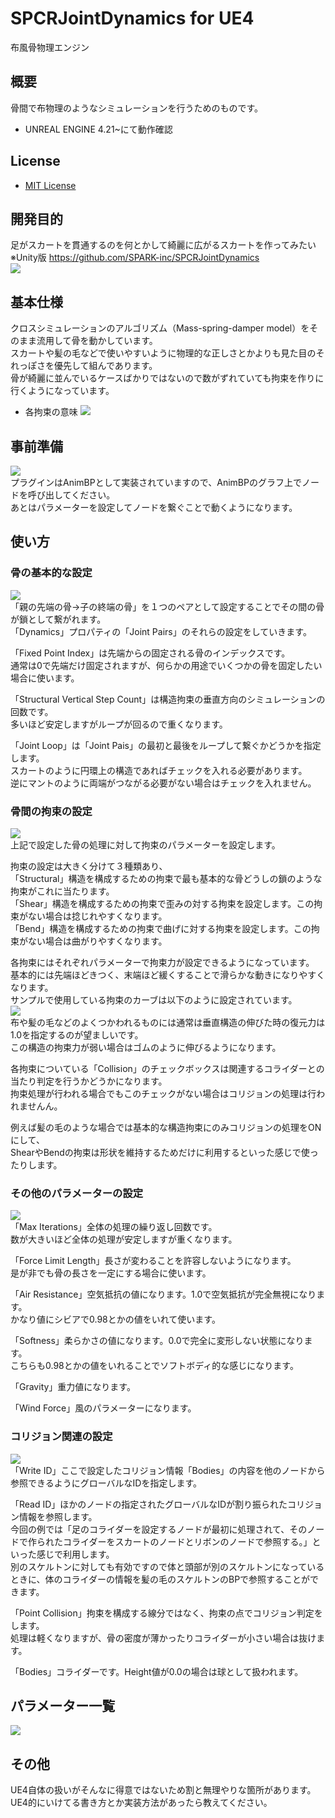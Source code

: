 ﻿# SPCRJointDynamics for UE4
布風骨物理エンジン  

## 概要
骨間で布物理のようなシミュレーションを行うためのものです。  

* UNREAL ENGINE 4.21~にて動作確認  

## License
* [MIT License](./LICENSE)  

## 開発目的
足がスカートを貫通するのを何とかして綺麗に広がるスカートを作ってみたい  
※Unity版 https://github.com/SPARK-inc/SPCRJointDynamics  
![](./image/ue4_physics.gif)  

## 基本仕様
クロスシミュレーションのアルゴリズム（Mass-spring-damper model）をそのまま流用して骨を動かしています。  
スカートや髪の毛などで使いやすいように物理的な正しさとかよりも見た目のそれっぽさを優先して組んであります。  
骨が綺麗に並んでいるケースばかりではないので数がずれていても拘束を作りに行くようになっています。  
  
* 各拘束の意味
![](./image/constraint.png)  

## 事前準備
![](./image/AnimBP_01.png)  
プラグインはAnimBPとして実装されていますので、AnimBPのグラフ上でノードを呼び出してください。  
あとはパラメーターを設定してノードを繋ぐことで動くようになります。  
  
## 使い方
### 骨の基本的な設定
![](./image/joint_01.png)  
「親の先端の骨→子の終端の骨」を１つのペアとして設定することでその間の骨が鎖として繋がれます。  
「Dynamics」プロパティの「Joint Pairs」のそれらの設定をしていきます。  
  
「Fixed Point Index」は先端からの固定される骨のインデックスです。  
通常は0で先端だけ固定されますが、何らかの用途でいくつかの骨を固定したい場合に使います。
  
「Structural Vertical Step Count」は構造拘束の垂直方向のシミュレーションの回数です。  
多いほど安定しますがループが回るので重くなります。
  
「Joint Loop」は「Joint Pais」の最初と最後をループして繋ぐかどうかを指定します。  
スカートのように円環上の構造であればチェックを入れる必要があります。  
逆にマントのように両端がつながる必要がない場合はチェックを入れません。  
  
### 骨間の拘束の設定
![](./image/joint_02.png)  
上記で設定した骨の処理に対して拘束のパラメーターを設定します。  
  
拘束の設定は大きく分けて３種類あり、  
「Structural」構造を構成するための拘束で最も基本的な骨どうしの鎖のような拘束がこれに当たります。  
「Shear」構造を構成するための拘束で歪みの対する拘束を設定します。この拘束がない場合は捻じれやすくなります。  
「Bend」構造を構成するための拘束で曲げに対する拘束を設定します。この拘束がない場合は曲がりやすくなります。
  
各拘束にはそれぞれパラメーターで拘束力が設定できるようになっています。  
基本的には先端ほどきつく、末端ほど緩くすることで滑らかな動きになりやすくなります。  
サンプルで使用している拘束のカーブは以下のように設定されています。  
![](./image/joint_03.png)  
布や髪の毛などのよくつかわれるものには通常は垂直構造の伸びた時の復元力は1.0を指定するのが望ましいです。  
この構造の拘束力が弱い場合はゴムのように伸びるようになります。  
  
各拘束についている「Collision」のチェックボックスは関連するコライダーとの当たり判定を行うかどうかになります。  
拘束処理が行われる場合でもこのチェックがない場合はコリジョンの処理は行われませんん。  
  
例えば髪の毛のような場合では基本的な構造拘束にのみコリジョンの処理をONにして、  
ShearやBendの拘束は形状を維持するためだけに利用するといった感じで使ったりします。  
  
### その他のパラメーターの設定
![](./image/joint_04.png)  
「Max Iterations」全体の処理の繰り返し回数です。  
数が大きいほど全体の処理が安定しますが重くなります。  
  
「Force Limit Length」長さが変わることを許容しないようになります。  
是が非でも骨の長さを一定にする場合に使います。  
  
「Air Resistance」空気抵抗の値になります。1.0で空気抵抗が完全無視になります。  
かなり値にシビアで0.98とかの値をいれて使います。  
  
「Softness」柔らかさの値になります。0.0で完全に変形しない状態になります。  
こちらも0.98とかの値をいれることでソフトボディ的な感じになります。  
  
「Gravity」重力値になります。  
  
「Wind Force」風のパラメーターになります。
  
### コリジョン関連の設定
![](./image/joint_05.png)  
「Write ID」ここで設定したコリジョン情報「Bodies」の内容を他のノードから参照できるようにグローバルなIDを指定します。  
  
「Read ID」ほかのノードの指定されたグローバルなIDが割り振られたコリジョン情報を参照します。  
今回の例では「足のコライダーを設定するノードが最初に処理されて、そのノードで作られたコライダーをスカートのノードとリボンのノードで参照する。」といった感じで利用します。  
別のスケルトンに対しても有効ですので体と頭部が別のスケルトンになっているときに、体のコライダーの情報を髪の毛のスケルトンのBPで参照することができます。  
  
「Point Collision」拘束を構成する線分ではなく、拘束の点でコリジョン判定をします。  
処理は軽くなりますが、骨の密度が薄かったりコライダーが小さい場合は抜けます。  

「Bodies」コライダーです。Height値が0.0の場合は球として扱われます。  
  
## パラメーター一覧
![](./image/AnimBP_property.png)  
  
## その他
UE4自体の扱いがそんなに得意ではないため割と無理やりな箇所があります。  
UE4的にいけてる書き方とか実装方法があったら教えてください。
